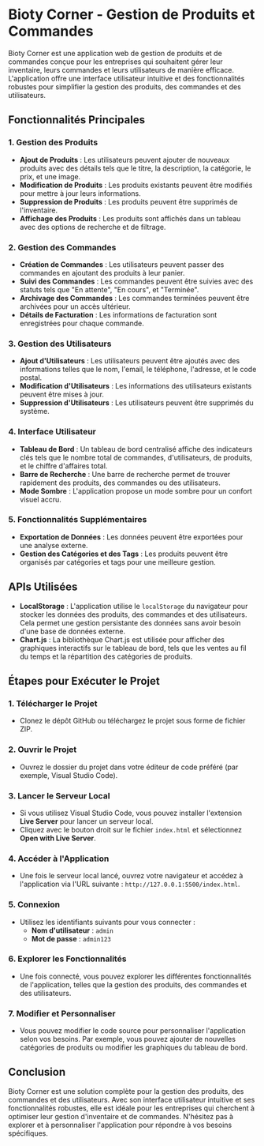 # Bioty Corner - Gestion de Produits et Commandes

Bioty Corner est une application web de gestion de produits et de commandes conçue pour les entreprises qui souhaitent gérer leur inventaire, leurs commandes et leurs utilisateurs de manière efficace. L'application offre une interface utilisateur intuitive et des fonctionnalités robustes pour simplifier la gestion des produits, des commandes et des utilisateurs.

## Fonctionnalités Principales

### 1. **Gestion des Produits**
   - **Ajout de Produits** : Les utilisateurs peuvent ajouter de nouveaux produits avec des détails tels que le titre, la description, la catégorie, le prix, et une image.
   - **Modification de Produits** : Les produits existants peuvent être modifiés pour mettre à jour leurs informations.
   - **Suppression de Produits** : Les produits peuvent être supprimés de l'inventaire.
   - **Affichage des Produits** : Les produits sont affichés dans un tableau avec des options de recherche et de filtrage.

### 2. **Gestion des Commandes**
   - **Création de Commandes** : Les utilisateurs peuvent passer des commandes en ajoutant des produits à leur panier.
   - **Suivi des Commandes** : Les commandes peuvent être suivies avec des statuts tels que "En attente", "En cours", et "Terminée".
   - **Archivage des Commandes** : Les commandes terminées peuvent être archivées pour un accès ultérieur.
   - **Détails de Facturation** : Les informations de facturation sont enregistrées pour chaque commande.

### 3. **Gestion des Utilisateurs**
   - **Ajout d'Utilisateurs** : Les utilisateurs peuvent être ajoutés avec des informations telles que le nom, l'email, le téléphone, l'adresse, et le code postal.
   - **Modification d'Utilisateurs** : Les informations des utilisateurs existants peuvent être mises à jour.
   - **Suppression d'Utilisateurs** : Les utilisateurs peuvent être supprimés du système.

### 4. **Interface Utilisateur**
   - **Tableau de Bord** : Un tableau de bord centralisé affiche des indicateurs clés tels que le nombre total de commandes, d'utilisateurs, de produits, et le chiffre d'affaires total.
   - **Barre de Recherche** : Une barre de recherche permet de trouver rapidement des produits, des commandes ou des utilisateurs.
   - **Mode Sombre** : L'application propose un mode sombre pour un confort visuel accru.

### 5. **Fonctionnalités Supplémentaires**
   - **Exportation de Données** : Les données peuvent être exportées pour une analyse externe.
   - **Gestion des Catégories et des Tags** : Les produits peuvent être organisés par catégories et tags pour une meilleure gestion.

## APIs Utilisées

- **LocalStorage** : L'application utilise le `localStorage` du navigateur pour stocker les données des produits, des commandes et des utilisateurs. Cela permet une gestion persistante des données sans avoir besoin d'une base de données externe.
- **Chart.js** : La bibliothèque Chart.js est utilisée pour afficher des graphiques interactifs sur le tableau de bord, tels que les ventes au fil du temps et la répartition des catégories de produits.

## Étapes pour Exécuter le Projet

### 1. **Télécharger le Projet**
   - Clonez le dépôt GitHub ou téléchargez le projet sous forme de fichier ZIP.

### 2. **Ouvrir le Projet**
   - Ouvrez le dossier du projet dans votre éditeur de code préféré (par exemple, Visual Studio Code).

### 3. **Lancer le Serveur Local**
   - Si vous utilisez Visual Studio Code, vous pouvez installer l'extension **Live Server** pour lancer un serveur local.
   - Cliquez avec le bouton droit sur le fichier `index.html` et sélectionnez **Open with Live Server**.

### 4. **Accéder à l'Application**
   - Une fois le serveur local lancé, ouvrez votre navigateur et accédez à l'application via l'URL suivante : `http://127.0.0.1:5500/index.html`.

### 5. **Connexion**
   - Utilisez les identifiants suivants pour vous connecter :
     - **Nom d'utilisateur** : `admin`
     - **Mot de passe** : `admin123`

### 6. **Explorer les Fonctionnalités**
   - Une fois connecté, vous pouvez explorer les différentes fonctionnalités de l'application, telles que la gestion des produits, des commandes et des utilisateurs.

### 7. **Modifier et Personnaliser**
   - Vous pouvez modifier le code source pour personnaliser l'application selon vos besoins. Par exemple, vous pouvez ajouter de nouvelles catégories de produits ou modifier les graphiques du tableau de bord.

## Conclusion

Bioty Corner est une solution complète pour la gestion des produits, des commandes et des utilisateurs. Avec son interface utilisateur intuitive et ses fonctionnalités robustes, elle est idéale pour les entreprises qui cherchent à optimiser leur gestion d'inventaire et de commandes. N'hésitez pas à explorer et à personnaliser l'application pour répondre à vos besoins spécifiques.